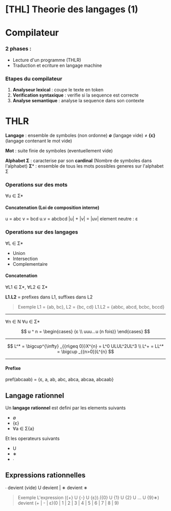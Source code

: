 [THL] Theorie des langages (1)
===

# Compilateur 

### 2 phases : 
- Lecture d'un programme (THLR)
- Traduction et ecriture en langage machine

### Etapes du compilateur
1. **Analyseur lexical** : coupe le texte en token
3. **Verification syntaxique** : verifie si la sequence est correcte
4. **Analyse semantique** : analyse la sequence dans son contexte

# THLR

**Langage** : ensemble de symboles (non ordonne)
**∅** (langage vide) ≠ **{ε}** (langage contenant le mot vide)

**Mot** : suite finie de symboles (eventuellement vide)

**Alphabet Σ** : caracterise par son **cardinal** (Nombre de symboles dans l'alphabet)
**Σ*** : ensemble de tous les mots possibles generes sur l'alphabet Σ

### Operations sur des mots
∀u ∈ Σ*

#### Concatenation (Loi de composition interne)
u = abc
v = bcd
u.v = abcbcd
|u| + |v| = |uv|
element neutre : ε

### Operations sur des langages
∀L ∈ Σ*

- Union
- Intersection
- Complementaire

#### Concatenation
∀L1 ∈ Σ*, ∀L2 ∈ Σ*

**L1.L2** = prefixes dans L1, suffixes dans L2

> Exemple
> L1 = {ab, bc}, L2 = {bc, cd}
> L1.L2 = {abbc, abcd, bcbc, bccd}


--- 
∀n ∈ N
∀u ∈ Σ*

$$
u ^ n = \begin{cases}
        {ε \\
        uuu...u  (n fois)}
        \end{cases}
$$

---

$$
L^* = \bigcup^{\infty} _{{n\geq 0}}X^{n} = L^0 ULUL^2UL^3 \\
L^+ = LL^* = \bigcup _{{n>0}}L^{n}
$$

---

#### Prefixe
pref(abcaab) = {ε, a, ab, abc, abca, abcaa, abcaab}

## Langage rationnel

Un **langage rationnel** est defini par les elements suivants
- ∅
- {ε}
- ∀a ∈ Σ{a}

Et les operateurs suivants 
- U
- ∗
- ∙

## Expressions rationnelles

∙ devient (vide)
U devient |
∗ devient ∗

> Exemple
> L'expression ({+} U {-} U {ε}).({0} U {1} U {2} U ... U {9}∗)
> devient (+ | - | ε)(0 | 1 | 2 | 3 | 4 | 5 | 6 | 7 | 8 | 9)
